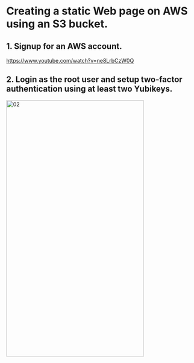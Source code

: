 # Creating a static Web page on AWS using an S3 bucket.
## 1.  Signup for an AWS account.

https://www.youtube.com/watch?v=ne8LrbCzW0Q

## 2. Login as the root user and setup two-factor authentication using at least two Yubikeys.

<img width="365" height="680" alt="02" src="https://github.com/user-attachments/assets/fa7b202c-6718-433e-8018-170f84eec0a7" />
